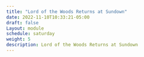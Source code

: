 ```yaml
---
title: "Lord of the Woods Returns at Sundown"
date: 2022-11-10T10:33:21-05:00
draft: false
Layout: module
schedule: saturday
weight: 5
description: Lord of the Woods Returns at Sundown 
---
```


